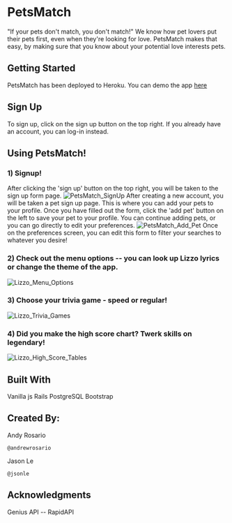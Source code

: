 # PetsMatch
"If your pets don't match, you don't match!" We know how pet lovers put their pets first, even when they're looking for love. PetsMatch makes that easy, by making sure that you know about your potential love interests pets.

## Getting Started
PetsMatch has been deployed to Heroku. You can demo the app [here](https://petsmatch-frontend.herokuapp.com/)

## Sign Up
To sign up, click on the sign up button on the top right. If you already have an account, you can log-in instead.

## Using PetsMatch!

### 1) Signup!
After clicking the 'sign up' button on the top right, you will be taken to the sign up form page. 
![PetsMatch_SignUp](http://www.giphy.com/gifs/kckneIVe8XKAThc4Mp)
After creating a new account, you will be taken a pet sign up page. This is where you can add your pets to your profile.
Once you have filled out the form, click the 'add pet' button on the left to save your pet to your profile. You can continue adding pets, or you can go directly to edit your preferences.
![PetsMatch_Add_Pet](http://www.giphy.com/gifs/ii2VcfHQghHeyzxsD7)
Once on the preferences screen, you can edit this form to filter your searches to whatever you desire!

### 2) Check out the menu options -- you can look up Lizzo lyrics or change the theme of the app.
![Lizzo_Menu_Options](https://media.giphy.com/media/j04WCzclHKATpQWjLr/giphy.gif)

### 3) Choose your trivia game - speed or regular!
![Lizzo_Trivia_Games](https://media.giphy.com/media/TJxvae338VzQPgLUr7/giphy.gif)

### 4) Did you make the high score chart? Twerk skills on legendary!
![Lizzo_High_Score_Tables](https://media.giphy.com/media/XeS8alxZXW4ZiFjC3f/giphy.gif)


## Built With
Vanilla js
Rails
PostgreSQL
Bootstrap


## Created By:
Andy Rosario
```
@andrewrosario
```

Jason Le
```
@jsonle
```

## Acknowledgments
Genius API -- RapidAPI
